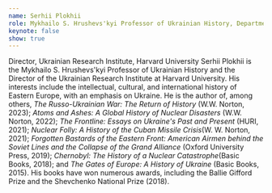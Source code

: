 ```yaml
---
name: Serhii Plokhii
role: Mykhailo S. Hrushevs'kyi Professor of Ukrainian History, Department of History, Harvard University
keynote: false
show: true
---
```


Director, Ukrainian Research Institute, Harvard University
Serhii Plokhii is the Mykhailo S. Hrushevs'kyi Professor of Ukrainian History and the Director of the Ukrainian Research Institute at Harvard University. His interests include the intellectual, cultural, and international history of Eastern Europe, with an emphasis on Ukraine. He is the author of, among others, _The Russo-Ukrainian War: The Return of History_ (W.W. Norton, 2023); _Atoms and Ashes: A Global History of Nuclear Disasters_ (W.W. Norton, 2022); _The Frontline: Essays on Ukraine's Past and Present_ (HURI, 2021); _Nuclear Folly: A History of the Cuban Missile Crisis_(W. W. Norton, 2021); _Forgotten Bastards of the Eastern Front: American Airmen behind the Soviet Lines and the Collapse of the Grand Alliance_ (Oxford University Press, 2019); _Chernobyl: The History of a Nuclear Catastrophe_(Basic Books, 2018); and _The Gates of Europe: A History of Ukraine_ (Basic Books, 2015). His books have won numerous awards, including the Ballie Gifford Prize and the Shevchenko National Prize (2018).